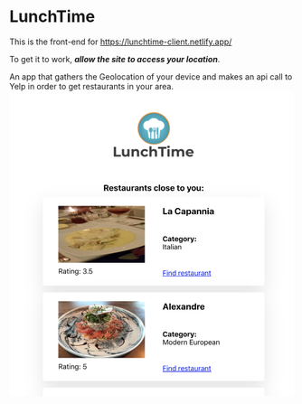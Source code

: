 # LunchTime

This is the front-end for https://lunchtime-client.netlify.app/

To get it to work, ***allow the site to access your location***.

An app that gathers the Geolocation of your device and makes an api call to Yelp in order to get restaurants in your area.
![image](lunchtime_demo.png)
